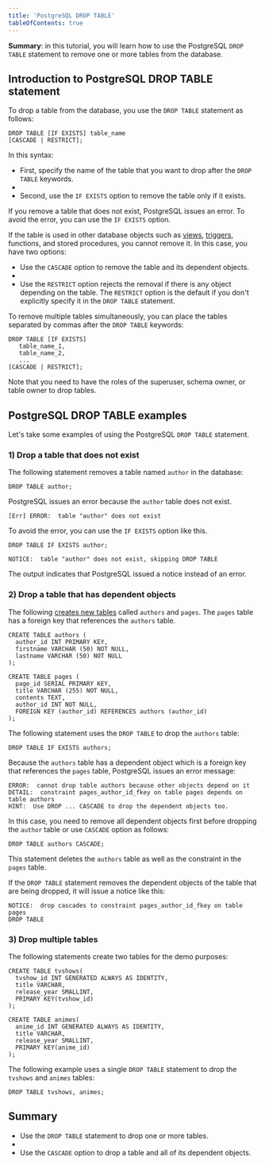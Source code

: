 ```yaml
---
title: 'PostgreSQL DROP TABLE'
tableOfContents: true
---
```



**Summary**: in this tutorial, you will learn how to use the PostgreSQL `DROP TABLE` statement to remove one or more tables from the database.

## Introduction to PostgreSQL DROP TABLE statement

To drop a table from the database, you use the `DROP TABLE` statement as follows:

```
DROP TABLE [IF EXISTS] table_name
[CASCADE | RESTRICT];
```

In this syntax:

- First, specify the name of the table that you want to drop after the `DROP TABLE` keywords.
-
- Second, use the `IF EXISTS` option to remove the table only if it exists.

If you remove a table that does not exist, PostgreSQL issues an error. To avoid the error, you can use the `IF EXISTS` option.

If the table is used in other database objects such as [views](https://www.postgresqltutorial.com/postgresql-views/), [triggers](https://www.postgresqltutorial.com/postgresql-triggers/enable-triggers/), functions, and stored procedures, you cannot remove it. In this case, you have two options:

- Use the `CASCADE` option to remove the table and its dependent objects.
-
- Use the `RESTRICT` option rejects the removal if there is any object depending on the table. The `RESTRICT` option is the default if you don't explicitly specify it in the `DROP TABLE` statement.

To remove multiple tables simultaneously, you can place the tables separated by commas after the `DROP TABLE` keywords:

```
DROP TABLE [IF EXISTS]
   table_name_1,
   table_name_2,
   ...
[CASCADE | RESTRICT];
```

Note that you need to have the roles of the superuser, schema owner, or table owner to drop tables.

## PostgreSQL DROP TABLE examples

Let's take some examples of using the PostgreSQL `DROP TABLE` statement.

### 1) Drop a table that does not exist

The following statement removes a table named `author` in the database:

```
DROP TABLE author;
```

PostgreSQL issues an error because the `author` table does not exist.

```
[Err] ERROR:  table "author" does not exist
```

To avoid the error, you can use the `IF EXISTS` option like this.

```
DROP TABLE IF EXISTS author;
```

```
NOTICE:  table "author" does not exist, skipping DROP TABLE
```

The output indicates that PostgreSQL issued a notice instead of an error.

### 2) Drop a table that has dependent objects

The following [creates new tables](/docs/postgresql/postgresql-create-table "PostgreSQL CREATE TABLE") called `authors` and `pages`. The `pages` table has a foreign key that references the `authors` table.

```
CREATE TABLE authors (
  author_id INT PRIMARY KEY,
  firstname VARCHAR (50) NOT NULL,
  lastname VARCHAR (50) NOT NULL
);

CREATE TABLE pages (
  page_id SERIAL PRIMARY KEY,
  title VARCHAR (255) NOT NULL,
  contents TEXT,
  author_id INT NOT NULL,
  FOREIGN KEY (author_id) REFERENCES authors (author_id)
);
```

The following statement uses the `DROP TABLE` to drop the `authors` table:

```
DROP TABLE IF EXISTS authors;
```

Because the `authors` table has a dependent object which is a foreign key that references the `pages` table, PostgreSQL issues an error message:

```
ERROR:  cannot drop table authors because other objects depend on it
DETAIL:  constraint pages_author_id_fkey on table pages depends on table authors
HINT:  Use DROP ... CASCADE to drop the dependent objects too.
```

In this case, you need to remove all dependent objects first before dropping the `author` table or use `CASCADE` option as follows:

```
DROP TABLE authors CASCADE;
```

This statement deletes the `authors` table as well as the constraint in the `pages` table.

If the `DROP TABLE` statement removes the dependent objects of the table that are being dropped, it will issue a notice like this:

```
NOTICE:  drop cascades to constraint pages_author_id_fkey on table pages
DROP TABLE
```

### 3) Drop multiple tables

The following statements create two tables for the demo purposes:

```
CREATE TABLE tvshows(
  tvshow_id INT GENERATED ALWAYS AS IDENTITY,
  title VARCHAR,
  release_year SMALLINT,
  PRIMARY KEY(tvshow_id)
);

CREATE TABLE animes(
  anime_id INT GENERATED ALWAYS AS IDENTITY,
  title VARCHAR,
  release_year SMALLINT,
  PRIMARY KEY(anime_id)
);
```

The following example uses a single `DROP TABLE` statement to drop the `tvshows` and `animes` tables:

```
DROP TABLE tvshows, animes;
```

## Summary

- Use the `DROP TABLE` statement to drop one or more tables.
-
- Use the `CASCADE` option to drop a table and all of its dependent objects.
